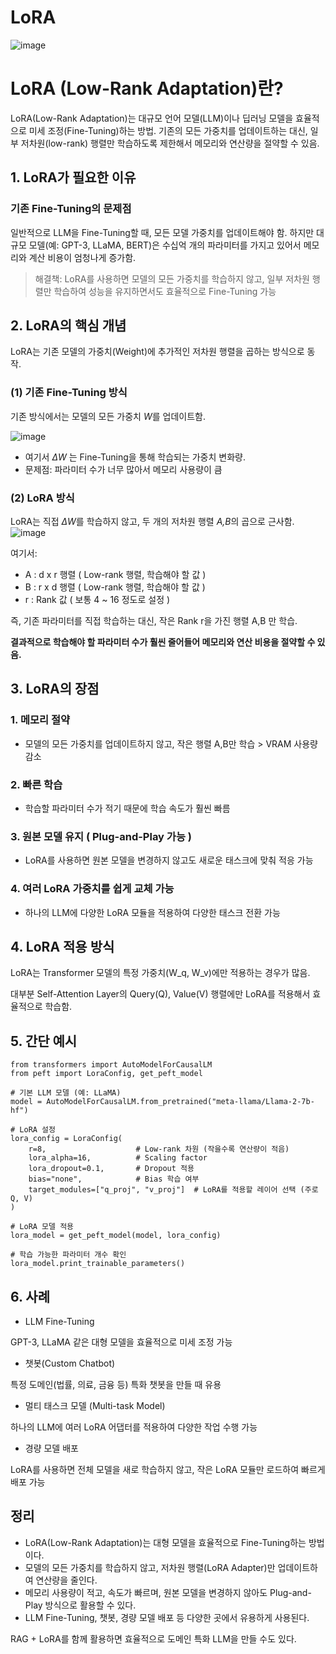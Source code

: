 # LoRA

![image](https://github.com/user-attachments/assets/0428e129-b9c8-4dcb-9ecf-ebbe7594a93a)

# LoRA (Low-Rank Adaptation)란?

LoRA(Low-Rank Adaptation)는 대규모 언어 모델(LLM)이나 딥러닝 모델을 효율적으로 미세 조정(Fine-Tuning)하는 방법.
기존의 모든 가중치를 업데이트하는 대신, 일부 저차원(low-rank) 행렬만 학습하도록 제한해서 메모리와 연산량을 절약할 수 있음.

## 1. LoRA가 필요한 이유
### 기존 Fine-Tuning의 문제점
일반적으로 LLM을 Fine-Tuning할 때, 모든 모델 가중치를 업데이트해야 함.
하지만 대규모 모델(예: GPT-3, LLaMA, BERT)은 수십억 개의 파라미터를 가지고 있어서 메모리와 계산 비용이 엄청나게 증가함.

> 해결책: LoRA를 사용하면 모델의 모든 가중치를 학습하지 않고, 일부 저차원 행렬만 학습하여 성능을 유지하면서도 효율적으로 Fine-Tuning 가능

## 2. LoRA의 핵심 개념
LoRA는 기존 모델의 가중치(Weight)에 추가적인 저차원 행렬을 곱하는 방식으로 동작.

### (1) 기존 Fine-Tuning 방식
기존 방식에서는 모델의 모든 가중치 *W*를 업데이트함.

![image](https://github.com/user-attachments/assets/635bf10e-f5ad-4518-a4f7-91f1a65a322f)

- 여기서 *ΔW* 는 Fine-Tuning을 통해 학습되는 가중치 변화량.
- 문제점: 파라미터 수가 너무 많아서 메모리 사용량이 큼

### (2) LoRA 방식
LoRA는 직접 *ΔW*를 학습하지 않고, 두 개의 저차원 행렬 *A,B*의 곱으로 근사함.
![image](https://github.com/user-attachments/assets/e97376d4-1ea4-4257-9b79-2e47ca55fe9d)

여기서:

- A : d x r 행렬 ( Low-rank 행렬, 학습해야 할 값 )
- B : r x d 행렬 ( Low-rank 행렬, 학습해야 할 값 )
- r : Rank 값 ( 보통 4 ~ 16 정도로 설정 )

즉, 기존 파라미터를 직접 학습하는 대신, 작은 Rank r을 가진 행렬 A,B 만 학습.

**결과적으로 학습해야 할 파라미터 수가 훨씬 줄어들어 메모리와 연산 비용을 절약할 수 있음.**


## 3. LoRA의 장점
### 1. 메모리 절약
- 모델의 모든 가중치를 업데이트하지 않고, 작은 행렬 A,B만 학습 > VRAM 사용량 감소
### 2. 빠른 학습
- 학습할 파라미터 수가 적기 때문에 학습 속도가 훨씬 빠름
### 3. 원본 모델 유지 ( Plug-and-Play 가능 )
- LoRA를 사용하면 원본 모델을 변경하지 않고도 새로운 태스크에 맞춰 적응 가능
### 4. 여러 LoRA 가중치를 쉽게 교체 가능
- 하나의 LLM에 다양한 LoRA 모듈을 적용하여 다양한 태스크 전환 가능

## 4. LoRA 적용 방식
LoRA는 Transformer 모델의 특정 가중치(W_q, W_v)에만 적용하는 경우가 많음.

대부분 Self-Attention Layer의 Query(Q), Value(V) 행렬에만 LoRA를 적용해서 효율적으로 학습함.

## 5. 간단 예시

```
from transformers import AutoModelForCausalLM
from peft import LoraConfig, get_peft_model

# 기본 LLM 모델 (예: LLaMA)
model = AutoModelForCausalLM.from_pretrained("meta-llama/Llama-2-7b-hf")

# LoRA 설정
lora_config = LoraConfig(
    r=8,                    # Low-rank 차원 (작을수록 연산량이 적음)
    lora_alpha=16,          # Scaling factor
    lora_dropout=0.1,       # Dropout 적용
    bias="none",            # Bias 학습 여부
    target_modules=["q_proj", "v_proj"]  # LoRA를 적용할 레이어 선택 (주로 Q, V)
)

# LoRA 모델 적용
lora_model = get_peft_model(model, lora_config)

# 학습 가능한 파라미터 개수 확인
lora_model.print_trainable_parameters()

```
## 6. 사례
- LLM Fine-Tuning

GPT-3, LLaMA 같은 대형 모델을 효율적으로 미세 조정 가능

- 챗봇(Custom Chatbot)

특정 도메인(법률, 의료, 금융 등) 특화 챗봇을 만들 때 유용

- 멀티 태스크 모델 (Multi-task Model)

하나의 LLM에 여러 LoRA 어댑터를 적용하여 다양한 작업 수행 가능

- 경량 모델 배포

LoRA를 사용하면 전체 모델을 새로 학습하지 않고, 작은 LoRA 모듈만 로드하여 빠르게 배포 가능

## 정리

- LoRA(Low-Rank Adaptation)는 대형 모델을 효율적으로 Fine-Tuning하는 방법이다.
- 모델의 모든 가중치를 학습하지 않고, 저차원 행렬(LoRA Adapter)만 업데이트하여 연산량을 줄인다.
- 메모리 사용량이 적고, 속도가 빠르며, 원본 모델을 변경하지 않아도 Plug-and-Play 방식으로 활용할 수 있다.
- LLM Fine-Tuning, 챗봇, 경량 모델 배포 등 다양한 곳에서 유용하게 사용된다.

RAG + LoRA를 함께 활용하면 효율적으로 도메인 특화 LLM을 만들 수도 있다.
